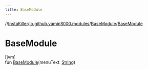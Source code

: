 ```yaml
---
title: BaseModule
---
```

//[InstaKiller](../../../index.html)/[io.github.yamin8000.modules](../index.html)/[BaseModule](index.html)/[BaseModule](-base-module.html)



# BaseModule



[jvm]\
fun [BaseModule](-base-module.html)(menuText: [String](https://kotlinlang.org/api/latest/jvm/stdlib/kotlin/-string/index.html))




